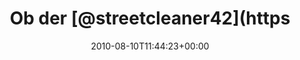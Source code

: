 ---
retweeted: false
source: <a href="http://termtter.org/" rel="nofollow">Termtter</a>
entities:
  hashtags: []
  symbols: []
  user_mentions:
  - name: streetcleaner
    screen_name: streetcleaner42
    indices:
    - '7'
    - '23'
    id_str: '28467241'
    id: '28467241'
  urls: []
display_text_range:
- '0'
- '135'
favorite_count: '0'
id_str: '20788117050'
truncated: false
retweet_count: '0'
id: '20788117050'
created_at: Tue Aug 10 11:44:23 +0000 2010
favorited: false
full_text: Ob der [@streetcleaner42](https://twitter.com/streetcleaner42) schon das
  hier auf dem Plan hat? http://www.last.fm/event/1604903+As+I+Lay+Dying+at+Werk+II+on+23+November+2010
lang: de
tags:
- pesos:twitter
date: '2010-08-10T11:44:23+00:00'
src: https://twitter.com/bascht/status/20788117050
original_url: https://twitter.com/bascht/status/20788117050
type: twitter_tweet
text: Ob der [@streetcleaner42](https://twitter.com/streetcleaner42) schon das hier
  auf dem Plan hat? http://www.last.fm/event/1604903+As+I+Lay+Dying+at+Werk+II+on+23+November+2010
title: Ob der [@streetcleaner42](https

---